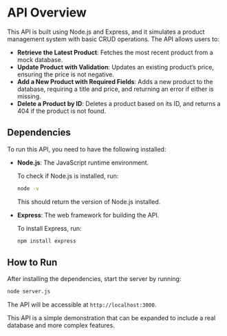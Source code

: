 # API Overview

This API is built using Node.js and Express, and it simulates a product management system with basic CRUD operations. The API allows users to:

- **Retrieve the Latest Product**: Fetches the most recent product from a mock database.
- **Update Product with Validation**: Updates an existing product’s price, ensuring the price is not negative.
- **Add a New Product with Required Fields**: Adds a new product to the database, requiring a title and price, and returning an error if either is missing.
- **Delete a Product by ID**: Deletes a product based on its ID, and returns a 404 if the product is not found.

## Dependencies

To run this API, you need to have the following installed:

- **Node.js**: The JavaScript runtime environment.
  
  To check if Node.js is installed, run:
  
  ```bash
  node -v
  ```

  This should return the version of Node.js installed.

- **Express**: The web framework for building the API.

  To install Express, run:

  ```bash
  npm install express
  ```

## How to Run

After installing the dependencies, start the server by running:

```bash
node server.js
```

The API will be accessible at `http://localhost:3000`.

This API is a simple demonstration that can be expanded to include a real database and more complex features.
